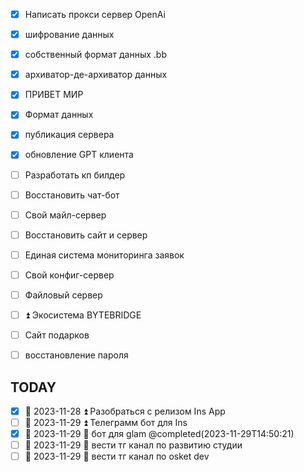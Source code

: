 - [x] Написать прокси сервер  OpenAi
- [x] шифрование данных
- [x] собственный формат данных .bb
- [x] архиватор-де-архиватор данных
- [x] ПРИВЕТ МИР
- [x] Формат данных

- [x] публикация сервера
- [x] обновление GPT клиента



- [ ] Разработать кп билдер 
- [ ] Восстановить чат-бот 
- [ ] Свой майл-сервер 
- [ ] Восстановить сайт и сервер 
- [ ] Единая система мониторинга заявок 
- [ ] Свой конфиг-сервер 
- [ ] Файловый сервер 
- [ ] ⏫  Экосистема BYTEBRIDGE 
- [ ] Сайт подарков 
- [ ] восстановление пароля 
## TODAY 
- [x] 📅 2023-11-28 ⏫  Разобраться с релизом Ins App
- [ ] 📅 2023-11-29 ⏫  Телеграмм бот для Ins 
- [x] 📅 2023-11-29 🔼  бот для glam  @completed(2023-11-29T14:50:21)
- [ ] 📅 2023-11-29  🔽  вести тг канал по развитию студии 
- [ ]  📅 2023-11-29 🔽  вести тг канал по osket dev 